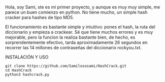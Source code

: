 Hola, soy Sami,
ste es mi primer proyecto, y aunque es muy muy simple, me parece un buen comienzo en python. No tiene mucho, un simple hash cracker para hashes de tipo MD5.

El funcionamiento es bastante simple y intuitivo: pones el hash, la ruta del diccionario y empieza a crackear. Sé que tiene muchos errores y es muy mejorable, pero la 
funcion la realiza bastante bien, de hecho, es sorprendentemente efectivo, tarda aproximadamente 26 segundos en recorrer las 14 millones de contraseñas del diccionario rockyou.txt.

INSTALACIÓN Y USO
```
git clone https://github.com/Samilososami/HashCrack.git
cd HashCrack
python3 hashcrack.py
